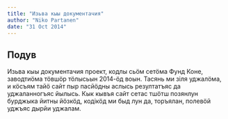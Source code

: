 ```yaml
---
title: "Изьва кыы документачия"
author: "Niko Partanen"
date: "31 Oct 2014"
---
```


## Подув

Изьва кыы документачия проект, кодлы сьӧм сетӧма Фунд Коне, заводтиӧма тӧвшӧр тӧлысьын 2014-ӧд воын. Тасянь ми зіля уджалӧма, и кӧсъям тайӧ сайт пыр пасйӧдны аслысь резултатъяс да уджаланногъяс йылысь. Кык кывъя сайт сетас тшӧтш позянлун бурджыка йитны йӧзкӧд, кодікӧд ми быд лун да, торъялан, полевӧй уджъяс дырйи уджалам.
